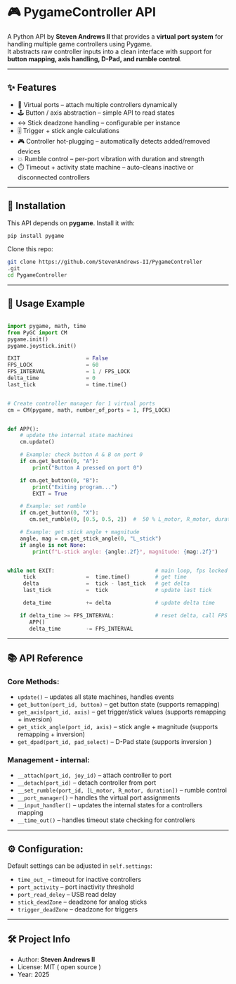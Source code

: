 # 🎮 PygameController API

A Python API by **Steven Andrews II** that provides a **virtual port system** for handling multiple game controllers using Pygame.  
It abstracts raw controller inputs into a clean interface with support for **button mapping, axis handling, D-Pad, and rumble control**.

---

## ✨ Features

- 🔌 Virtual ports – attach multiple controllers dynamically  
- 🕹️ Button / axis abstraction – simple API to read states  
- ↔️ Stick deadzone handling – configurable per instance  
- 🎚️ Trigger + stick angle calculations  
- 🎮 Controller hot-plugging – automatically detects added/removed devices  
- 💥 Rumble control – per-port vibration with duration and strength  
- ⏱️ Timeout + activity state machine – auto-cleans inactive or disconnected controllers  

---

## 🚀 Installation

This API depends on **pygame**. Install it with:

```bash
pip install pygame
```

Clone this repo:

```bash
git clone https://github.com/StevenAndrews-II/PygameController
.git
cd PygameController
```

---

## 📖 Usage Example

```python

import pygame, math, time
from PyGC import CM
pygame.init()
pygame.joystick.init()

EXIT                     = False
FPS_LOCK                 = 60
FPS_INTERVAL             = 1 / FPS_LOCK
delta_time               = 0
last_tick                = time.time()


# Create controller manager for 1 virtual ports
cm = CM(pygame, math, number_of_ports = 1, FPS_LOCK)


def APP():
    # update the internal state machines 
    cm.update() 

    # Example: check button A & B on port 0
    if cm.get_button(0, "A"):
        print("Button A pressed on port 0")

    if cm.get_button(0, "B"):
        print("Exiting program...")
        EXIT = True

    # Example: set rumble 
    if cm.get_button(0, "X"):
       cm.set_rumble(0, [0.5, 0.5, 2])  #  50 % L_motor, R_motor, duration in seconds

    # Example: get stick angle + magnitude
    angle, mag = cm.get_stick_angle(0, "L_stick")
    if angle is not None:
        print(f"L-stick angle: {angle:.2f}°, magnitude: {mag:.2f}")


while not EXIT:                                # main loop, fps locked to 60 
     tick                =  time.time()        # get time 
     delta               =  tick - last_tick   # get delta 
     last_tick           =  tick               # update last tick 

     deta_time           += delta              # update delta time 

    if delta_time >= FPS_INTERVAL:             # reset delta, call FPS locked functions  
       APP()        
       delta_time        -= FPS_INTERVAL

```



---

## 📚 API Reference

### Core Methods:
- `update()`                        – updates all state machines, handles events  
- `get_button(port_id, button)`     – get button state (supports remapping)  
- `get_axis(port_id, axis)`         – get trigger/stick values (supports remapping + inversion)
- `get_stick_angle(port_id, axis)`  – stick angle + magnitude (supports remapping + inversion)
- `get_dpad(port_id, pad_select)`   – D-Pad state (supports inversion )

### Management - internal:
- `__attach(port_id, joy_id)`                           – attach controller to port  
- `__detach(port_id)`                                   – detach controller from port  
- `__set_rumble(port_id, [L_motor, R_motor, duration])` – rumble control
- `__port_manager()`                                    – handles the virtual port assignments 
- `__input_handler()`                                   – updates the internal states for a controllers mapping
- `__time_out()`                                        – handles timeout state checking for controllers

---

## ⚙️ Configuration:

Default settings can be adjusted in `self.settings`:
- `time_out_`          – timeout for inactive controllers  
- `port_activity`      – port inactivity threshold  
- `port_read_deley`    – USB read delay  
- `stick_deadZone`     – deadzone for analog sticks  
- `trigger_deadZone`   – deadzone for triggers  

---

## 🛠️ Project Info

- Author: **Steven Andrews II**  
- License: MIT ( open source )  
- Year: 2025  
